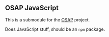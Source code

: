 ## OSAP JavaScript

This is a submodule for the [OSAP](http://osap.tools) project. 

Does JavaScript stuff, should be an `npm` package. 
